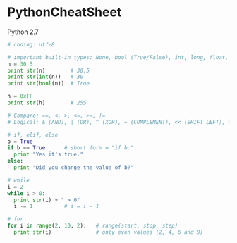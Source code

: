 PythonCheatSheet
================

Python 2.7

```python
# coding: utf-8
```

```python
# important built-in types: None, bool (True/False), int, long, float, str, unicode, list, dict, tuple (and some others)
n = 30.5
print str(n)        # 30.5
print str(int(n))   # 30
print str(bool(n))  # True

h = 0xFF
print str(h)        # 255
```

```python
# Compare: ==, <, >, <=, >=, !=
# Logical: & (AND), | (OR), ^ (XOR), ~ (COMPLEMENT), << (SHIFT LEFT), >> (SHIFT RIGHT)
```

```python
# if, elif, else
b = True
if b == True:     # short form = "if b:"
  print "Yes it's true."
else:
  print "Did you change the value of b?"
```

```python
# while
i = 2
while i > 0:
  print str(i) + " > 0"
  i -= 1          # i = i - 1
```

```python
# for
for i in range(2, 10, 2):   # range(start, stop, step)
  print str(i)              # only even values (2, 4, 6 and 8)
```
